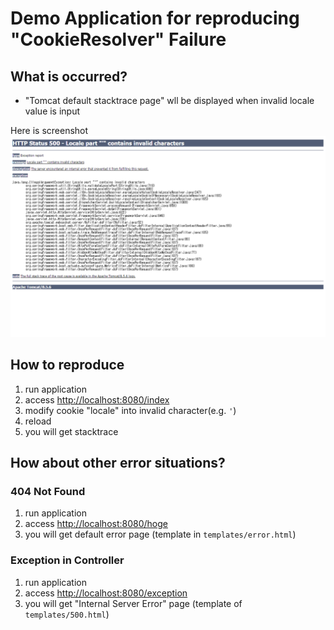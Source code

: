 # Demo Application for reproducing "CookieResolver" Failure

## What is occurred?
- "Tomcat default stacktrace page" wll be displayed when invalid locale value is input

Here is screenshot
![error_page](screenshot.png)


## How to reproduce
1. run application
1. access [http://localhost:8080/index](http://localhost:8080/index)
1. modify cookie "locale" into invalid character(e.g. `'`)
1. reload
1. you will get stacktrace

## How about other error situations?
### 404 Not Found
1. run application
1. access [http://localhost:8080/hoge](http://localhost:8080/hoge)
1. you will get default error page (template in `templates/error.html`)

### Exception in Controller
1. run application
1. access [http://localhost:8080/exception](http://localhost:8080/exception)
1. you will get "Internal Server Error" page (template of `templates/500.html`)